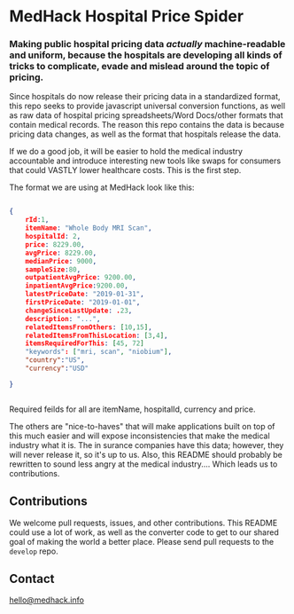 # MedHack Hospital Price Spider

### Making public hospital pricing data *actually* machine-readable and uniform, because the hospitals are developing all kinds of tricks to complicate, evade and mislead around the topic of pricing.

Since hospitals do now release their pricing data in a standardized format, this repo seeks to provide javascript universal conversion functions, as well as raw data of hospital pricing spreadsheets/Word Docs/other formats that contain medical records. The reason this repo contains the data is because pricing data changes, as well as the format that hospitals release the data.

If we do a good job, it will be easier to hold the medical industry accountable and introduce interesting new tools like swaps for consumers that could VASTLY lower healthcare costs. This is the first step.

The format we are using at MedHack look like this:

```json

{
	rId:1,
	itemName: "Whole Body MRI Scan",
	hospitalId: 2,
	price: 8229.00,
	avgPrice: 8229.00,
	medianPrice: 9000,
	sampleSize:80,
	outpatientAvgPrice: 9200.00,
	inpatientAvgPrice:9200.00,
	latestPriceDate: "2019-01-31",
	firstPriceDate: "2019-01-01",
	changeSinceLastUpdate: .23,
	description: "...",
	relatedItemsFromOthers: [10,15],
	relatedItemsFromThisLocation: [3,4],
	itemsRequiredForThis: [45, 72]
	"keywords": ["mri, scan", "niobium"],
	"country":"US",
	"currency":"USD"

}



```

Required feilds for all are itemName, hospitalId, currency and price.

The others are "nice-to-haves" that will make applications built on top of this much easier and will expose inconsistencies that make the medical industry what it is. The in surance companies have this data; however, they will never release it, so it's up to us. Also, this README should probably be rewritten to sound less angry at the medical industry.... Which leads us to contributions.


## Contributions 

We welcome pull requests, issues, and other contributions. This README could use a lot of work, as well as the converter code to get to our shared goal of making the world a better place. Please send pull requests to the `develop` repo.

## Contact

hello@medhack.info

